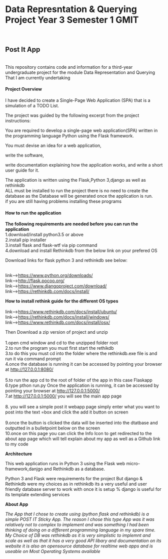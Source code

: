 <h1>Data Represntation & Querying Project Year 3 Semester 1 GMIT</h1>
<br> 
<h2>Post It App</h2>
<br>
This repository contains code and information for a third-year undergraduate project for the module Data Representation and Querying 
That I am currently undertaking
<br>
<h4><b>Project Overview</b></h4> 
I have decided to create a Single-Page Web Application (SPA) that is a simulation of a TODO List.

The project was guided by the following excerpt from the project instructions:

You are required to develop a single-page web application(SPA) written in the programming language Python using the Flask framework.

You must devise an idea for a web application, 

write the software, 

write documentation explaining how the application works, and write a short user guide for it.

The application is written using the Flask,Python 3,django as well as rethinkdb 
<br>
ALL must be installed to run the project there is no need to create the database  as the Database will be generated once the application is run.
<br>
if you are still having problems installing these programs

<h4><b>How to run the application</b></h4>
<b>The following requirements are needed before you can run the application</b>
<br>1.download/install python3.5 or above
<br>2.install pip installer
<br>3.install flask and flask-wtf via pip command
<br>4.download and install Rethinkdb from the below link on your prefered OS
<br>

Download links for flask python 3 and rethinkdb see below:

<br>link-->https://www.python.org/downloads/ 
<br>link-->http://flask.pocoo.org/
<br>link-->https://www.djangoproject.com/download/
<br>link-->https://rethinkdb.com/docs/install/

<b>How to install rethink guide for the different OS types</b>
<br>
<br>link-->https://www.rethinkdb.com/docs/install/ubuntu/
<br>link-->https://rethinkdb.com/docs/install/windows/
<br>link-->https://www.rethinkdb.com/docs/install/osx/	   
	   
	   
Then Download a zip version of project and unzip 
<br>
<br>1.open cmd window and cd to the unzipped folder root
<br>2.to run the program you must first start the rethikdb 
<br>3.to do this you must cd into the folder where the rethinkdb.exe file is and run it via command prompt
<br>4.once the database is running it can be accessed by pointing your browser at http://127.0.0.1:8080/  
<br>5.to run the app cd to the root of folder of the app in this case Flaskapp
<br>6.type pthon run.py Once the application is running, it can be accessed by pointing your browser at http://127.0.0.1:5000/
<br>7.at http://127.0.0.1:5000/ you will see the main app page  
<br>8. you will see a simple post it webapp page simply enter what you want to post into the text =box and click the add it button on screen   
<br>9.once the button is clicked the data will be inserted into the dtatbase and outputted in a bulletpoint below on the screen 
<br>10.once on this page you can click the Info Icon to get redirected to the about app page which will tell explain about my app as well as a Github link to my code 

<b>Architecture</b>

This web application runs in Python 3 using the Flask web micro-framework,danjgo and  Rethinkdb as a database. 

Python 3 and Flask were requirements for the project But django & Rethinkdb were my choices as  in rethinkdb its a very useful and user friendly database server
to work with once it is setup % django is useful for its template extending  services  

<b>About App</b>

<p><i>The App that I chose to create using (python flask and rethinkdb) is a simple POST IT Sticky App. 
The reason I chose this type App was it was relatively not to complex to implement and was something I had been thinking of doing on a different programming language in my spare time.
My Choice of DB was rethinkdb as it is very simplistic to implemnt and scale as well as that it has a very good API libary and documentation on its website 
it is also an opensource database for realtime web apps and is useable on Most Operating Systems available</i></p>

